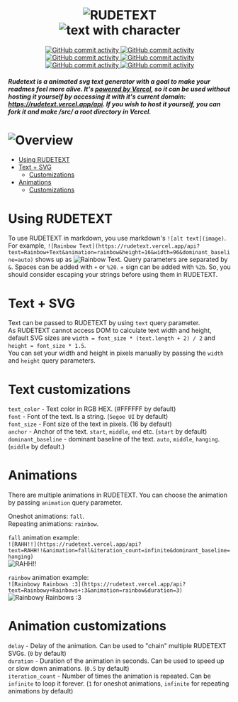 <p align="center">
  <h1 align="center">
    <img alt="RUDETEXT" src="https://rudetext.vercel.app/api?text=RUDETEXT&font_size=128&font=punky&height=128&anchor=middle"/>
    <br/>
    <img alt="text with character" src="https://rudetext.vercel.app/api?text=text+with+character&font=punky&font_size=32&animation=rainbow&duration=10&text_color=00000000&delay=0.5&anchor=middle"/>
  </h1>
</p>
<p align="center">
  <a href="https://github.com/server-ok/">
    <img alt="GitHub commit activity" src="https://img.shields.io/badge/i_love-milk-black?style=for-the-badge&labelColor=FFFFFF"/>
  </a>
  <a href="https://github.com/server-ok/rudetext/">
    <img alt="GitHub commit activity" src="https://img.shields.io/badge/this_TEXT-is_very_RUDE-black?style=for-the-badge&labelColor=FFFFFF&color=000000"/>
  </a>
  <a href="https://github.com/server-ok/rudetext/commits/">
    <img alt="GitHub commit activity" src="https://img.shields.io/github/commit-activity/t/server-ok/rudetext?style=for-the-badge&label=COMMITS&labelColor=FFFFFF&color=000000"/>
  </a>
  <a href="https://github.com/server-ok/rudetext/graphs/contributors">
    <img alt="GitHub commit activity" src="https://img.shields.io/github/contributors/server-ok/rudetext?style=for-the-badge&label=CONTRIBUTORS&labelColor=FFFFFF&color=000000"/>
  </a>
  <a href="https://github.com/server-ok/rudetext/issues/">
    <img alt="GitHub commit activity" src="https://img.shields.io/github/issues/server-ok/rudetext?style=for-the-badge&label=ISSUES&labelColor=FFFFFF&color=000000"/>
  </a>
  <a href="https://github.com/server-ok/rudetext/pulls/">
    <img alt="GitHub commit activity" src="https://img.shields.io/github/issues-pr/server-ok/rudetext?style=for-the-badge&label=PULL+REQUESTS&labelColor=FFFFFF&color=000000"/>
  </a>
</p>

##### Rudetext is a animated svg text generator with a goal to make your readmes feel more alive. It's [powered by Vercel](https://vercel.com), so it can be used without hosting it yourself by accessing it with it's current domain: https://rudetext.vercel.app/api. If you wish to host it yourself, you can fork it and make /src/ a root directory in Vercel.  

# ![Overview](https://rudetext.vercel.app/api?text=Overview&font=Segoe+UI&font_size=32&animation=rainbow&duration=10&height=32)
  - [Using RUDETEXT](#using-rudetext)
  - [Text + SVG](#text--svg)
    - [Customizations](#text-customizations)
  - [Animations](#animations)
    - [Customizations](#animation-customizations)

# Using RUDETEXT
To use RUDETEXT in markdown, you use markdown's `![alt text](image)`. For example, `![Rainbow Text](https://rudetext.vercel.app/api?text=Rainbow+Text&animation=rainbow&height=16&width=96&dominant_baseline=auto)` shows up as ![Rainbow Text](https://rudetext.vercel.app/api?text=Rainbow+Text&animation=rainbow&height=16&width=96&dominant_baseline=auto). Query parameters are separated by `&`. Spaces can be added with `+` or `%20`. + sign can be added with `%2b`. So, you should consider escaping your strings before using them in RUDETEXT.
  
# Text + SVG
Text can be passed to RUDETEXT by using `text` query parameter.  
As RUDETEXT cannot access DOM to calculate text width and height, default SVG sizes are `width = font_size * (text.length + 2) / 2` and `height = font_size * 1.5`.  
You can set your width and height in pixels manually by passing the `width` and `height` query parameters.  
  
# Text customizations
`text_color` - Text color in RGB HEX. (#FFFFFF by default)  
`font` - Font of the text. Is a string. (`Segoe UI` by default)  
`font_size` - Font size of the text in pixels. (16 by default)  
`anchor` - Anchor of the text. `start`, `middle`, `end` etc. (`start` by default)  
`dominant_baseline` - dominant baseline of the text. `auto`, `middle`, `hanging`. (`middle` by default.)
  
# Animations
There are multiple animations in RUDETEXT. You can choose the animation by passing `animation` query parameter.  

Oneshot animations: `fall`.  
Repeating animations: `rainbow`.  
  
`fall` animation example:  
`![RAHH!!](https://rudetext.vercel.app/api?text=RAHH!!&animation=fall&iteration_count=infinite&dominant_baseline=hanging)`  
![RAHH!!](https://rudetext.vercel.app/api?text=RAHH!!&animation=fall&iteration_count=infinite&dominant_baseline=hanging)  

`rainbow` animation example:  
`![Rainbowy Rainbows :3](https://rudetext.vercel.app/api?text=Rainbowy+Rainbows+:3&animation=rainbow&duration=3)`  
![Rainbowy Rainbows :3](https://rudetext.vercel.app/api?text=Rainbowy+Rainbows+:3&animation=rainbow&duration=3)  

# Animation customizations
`delay` - Delay of the animation. Can be used to "chain" multiple RUDETEXT SVGs. (`0` by default)  
`duration` - Duration of the animation in seconds. Can be used to speed up or slow down animations. (`0.5` by default)  
`iteration_count` - Number of times the animation is repeated. Can be `infinite` to loop it forever. (`1` for oneshot animations, `infinite` for repeating animations by default)

